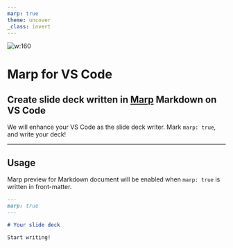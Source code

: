 ```yaml
---
marp: true
theme: uncover
_class: invert
---
```


![w:160](https://marp.app/assets/marp-logo.svg)

# **Marp for VS Code**

## Create slide deck written in [Marp] Markdown on VS Code <!--fit-->

We will enhance your VS Code as the slide deck writer. Mark `marp: true`, and write your deck!

[marp]: https://marp.app/

---

## Usage

Marp preview for Markdown document will be enabled when `marp: true` is written in front-matter.

```markdown
---
marp: true
---

# Your slide deck

Start writing!
```
